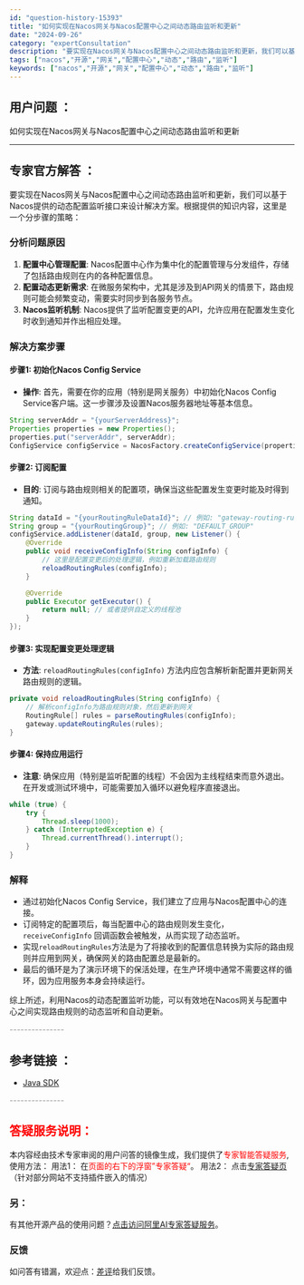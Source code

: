 ```yaml
---
id: "question-history-15393"
title: "如何实现在Nacos网关与Nacos配置中心之间动态路由监听和更新"
date: "2024-09-26"
category: "expertConsultation"
description: "要实现在Nacos网关与Nacos配置中心之间动态路由监听和更新，我们可以基于Nacos提供的动态配置监听接口来设计解决方案。根据提供的知识内容，这里是一个分步骤的策略：### 分析问题原因1. **配置中心管理配置**: Nacos配置中心作为集中化的配置管理与分发组件，存储了包括路由规则在内的各"
tags: ["nacos","开源","网关","配置中心","动态","路由","监听"]
keywords: ["nacos","开源","网关","配置中心","动态","路由","监听"]
---
```


## 用户问题 ： 
 如何实现在Nacos网关与Nacos配置中心之间动态路由监听和更新  

---------------
## 专家官方解答 ：

要实现在Nacos网关与Nacos配置中心之间动态路由监听和更新，我们可以基于Nacos提供的动态配置监听接口来设计解决方案。根据提供的知识内容，这里是一个分步骤的策略：

### 分析问题原因

1. **配置中心管理配置**: Nacos配置中心作为集中化的配置管理与分发组件，存储了包括路由规则在内的各种配置信息。
2. **配置动态更新需求**: 在微服务架构中，尤其是涉及到API网关的情景下，路由规则可能会频繁变动，需要实时同步到各服务节点。
3. **Nacos监听机制**: Nacos提供了监听配置变更的API，允许应用在配置发生变化时收到通知并作出相应处理。

### 解决方案步骤

#### 步骤1: 初始化Nacos Config Service

- **操作**: 首先，需要在你的应用（特别是网关服务）中初始化Nacos Config Service客户端。这一步骤涉及设置Nacos服务器地址等基本信息。

```java
String serverAddr = "{yourServerAddress}";
Properties properties = new Properties();
properties.put("serverAddr", serverAddr);
ConfigService configService = NacosFactory.createConfigService(properties);
```

#### 步骤2: 订阅配置

- **目的**: 订阅与路由规则相关的配置项，确保当这些配置发生变更时能及时得到通知。
  
```java
String dataId = "{yourRoutingRuleDataId}"; // 例如: "gateway-routing-rules"
String group = "{yourRoutingGroup}"; // 例如: "DEFAULT_GROUP"
configService.addListener(dataId, group, new Listener() {
    @Override
    public void receiveConfigInfo(String configInfo) {
        // 这里是配置变更后的处理逻辑，例如重新加载路由规则
        reloadRoutingRules(configInfo);
    }

    @Override
    public Executor getExecutor() {
        return null; // 或者提供自定义的线程池
    }
});
```

#### 步骤3: 实现配置变更处理逻辑

- **方法**: `reloadRoutingRules(configInfo)` 方法内应包含解析新配置并更新网关路由规则的逻辑。
  
```java
private void reloadRoutingRules(String configInfo) {
    // 解析configInfo为路由规则对象，然后更新到网关
    RoutingRule[] rules = parseRoutingRules(configInfo);
    gateway.updateRoutingRules(rules);
}
```

#### 步骤4: 保持应用运行

- **注意**: 确保应用（特别是监听配置的线程）不会因为主线程结束而意外退出。在开发或测试环境中，可能需要加入循环以避免程序直接退出。

```java
while (true) {
    try {
        Thread.sleep(1000);
    } catch (InterruptedException e) {
        Thread.currentThread().interrupt();
    }
}
```

### 解释

- 通过初始化Nacos Config Service，我们建立了应用与Nacos配置中心的连接。
- 订阅特定的配置项后，每当配置中心的路由规则发生变化，`receiveConfigInfo` 回调函数会被触发，从而实现了动态监听。
- 实现`reloadRoutingRules`方法是为了将接收到的配置信息转换为实际的路由规则并应用到网关，确保网关的路由配置总是最新的。
- 最后的循环是为了演示环境下的保活处理，在生产环境中通常不需要这样的循环，因为应用服务本身会持续运行。

综上所述，利用Nacos的动态配置监听功能，可以有效地在Nacos网关与配置中心之间实现路由规则的动态监听和自动更新。


<font color="#949494">---------------</font> 


## 参考链接 ：

* [Java SDK](https://nacos.io/docs/latest/guide/user/sdk)


 <font color="#949494">---------------</font> 
 


## <font color="#FF0000">答疑服务说明：</font> 

本内容经由技术专家审阅的用户问答的镜像生成，我们提供了<font color="#FF0000">专家智能答疑服务</font>,使用方法：
用法1： 在<font color="#FF0000">页面的右下的浮窗”专家答疑“</font>。
用法2： 点击[专家答疑页](https://answer.opensource.alibaba.com/docs/intro)（针对部分网站不支持插件嵌入的情况）
### 另：


有其他开源产品的使用问题？[点击访问阿里AI专家答疑服务](https://answer.opensource.alibaba.com/docs/intro)。
### 反馈
如问答有错漏，欢迎点：[差评](https://ai.nacos.io/user/feedbackByEnhancerGradePOJOID?enhancerGradePOJOId=15406)给我们反馈。
